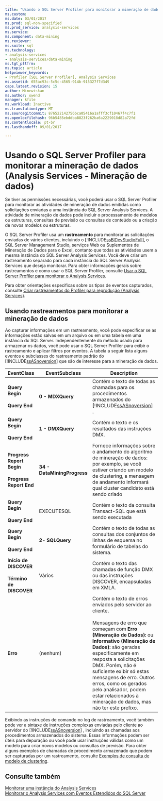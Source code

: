 ```yaml
---
title: "Usando o SQL Server Profiler para monitorar a mineração de dados | Microsoft Docs"
ms.custom: 
ms.date: 03/01/2017
ms.prod: sql-non-specified
ms.prod_service: analysis-services
ms.service: 
ms.component: data-mining
ms.reviewer: 
ms.suite: sql
ms.technology:
- analysis-services
- analysis-services/data-mining
ms.tgt_pltfrm: 
ms.topic: article
helpviewer_keywords:
- Profiler [SQL Server Profiler], Analysis Services
ms.assetid: 655ac93c-5c5c-4565-914b-915327f7d349
caps.latest.revision: 15
author: Minewiskan
ms.author: owend
manager: kfile
ms.workload: Inactive
ms.translationtype: MT
ms.sourcegitcommit: 876522142756bca05416a1afff3cf10467f4c7f1
ms.openlocfilehash: 96b5485ebddba8823f262ba6a2229018d82a72fd
ms.contentlocale: pt-br
ms.lasthandoff: 09/01/2017

---
```

# <a name="using-sql-server-profiler-to-monitor-data-mining-analysis-services---data-mining"></a>Usando o SQL Server Profiler para monitorar a mineração de dados (Analysis Services - Mineração de dados)
  Se tiver as permissões necessárias, você poderá usar o SQL Server Profiler para monitorar as atividades de mineração de dados emitidas como solicitações enviadas a uma instância do SQL Server Analysis Services. A atividade de mineração de dados pode incluir o processamento de modelos ou estruturas, consultas de previsão ou consultas de conteúdo ou a criação de novos modelos ou estruturas.  
  
 O SQL Server Profiler usa um **rastreamento** para monitorar as solicitações enviadas de vários clientes, incluindo o [!INCLUDE[ssBIDevStudioFull](../../includes/ssbidevstudiofull-md.md)], o SQL Server Management Studio, serviços Web ou Suplementos de Mineração de Dados para o Excel, contanto que todas as atividades usem a mesma instância do SQL Server Analysis Services. Você deve criar um rastreamento separado para cada instância do SQL Server Analysis Services que deseja monitorar. Para obter informações gerais sobre rastreamentos e como usar o SQL Server Profiler, consulte [Usar o SQL Server Profiler para monitorar o Analysis Services](../../analysis-services/instances/use-sql-server-profiler-to-monitor-analysis-services.md).  
  
 Para obter orientações específicas sobre os tipos de eventos capturados, consulte [Criar rastreamentos do Profiler para reprodução &#40;Analysis Services&#41;](../../analysis-services/instances/create-profiler-traces-for-replay-analysis-services.md).  
  
## <a name="using-traces-to-monitor-data-mining"></a>Usando rastreamentos para monitorar a mineração de dados  
 Ao capturar informações em um rastreamento, você pode especificar se as informações estão salvas em um arquivo ou em uma tabela em uma instância do SQL Server. Independentemente do método usado para armazenar os dados, você pode usar o SQL Server Profiler para exibir o rastreamento e aplicar filtros por eventos. A tabela a seguir lista alguns eventos e subclasses do rastreamento padrão do [!INCLUDE[ssASnoversion](../../includes/ssasnoversion-md.md)] que são de interesse para a mineração de dados.  
  
|EventClass|EventSubclass|Description|  
|----------------|-------------------|-----------------|  
|**Query Begin**<br /><br /> **Query End**|**0 - MDXQuery**|Contém o texto de todas as chamadas para os procedimentos armazenados do [!INCLUDE[ssASnoversion](../../includes/ssasnoversion-md.md)] .|  
|**Query Begin**<br /><br /> **Query End**|**1 - DMXQuery**|Contém o texto e os resultados das instruções DMX.|  
|**Progress Report Begin**<br /><br /> **Progress Report End**|**34 - DataMiningProgress**|Fornece informações sobre o andamento do algoritmo de mineração de dados: por exemplo, se você estiver criando um modelo de clustering, a mensagem de andamento informará qual cluster candidato está sendo criado|  
|**Query Begin**<br /><br /> **Query End**|EXECUTESQL|Contém o texto da consulta Transact-SQL que está sendo executada|  
|**Query Begin**<br /><br /> **Query End**|**2- SQLQuery**|Contém o texto de todas as consultas dos conjuntos de linhas de esquema no formulário de tabelas do sistema.|  
|**Início de DISCOVER**<br /><br /> **Término de DISCOVER**|Vários|Contém o texto das chamadas de função DMX ou das instruções DISCOVER, encapsuladas em XMLA.|  
|**Erro**|(nenhum)|Contém o texto de erros enviados pelo servidor ao cliente.<br /><br /> Mensagens de erro que começam com **Erro (Mineração de Dados):** ou **Informativo (Mineração de Dados):** são geradas especificamente em resposta a solicitações DMX. Porém, não é suficiente exibir só estas mensagens de erro. Outros erros, como os gerados pelo analisador, podem estar relacionados à mineração de dados, mas não ter este prefixo.|  
  
 Exibindo as instruções de comando no log de rastreamento, você também pode ver a sintaxe de instruções complexas enviadas pelo cliente ao servidor do [!INCLUDE[ssASnoversion](../../includes/ssasnoversion-md.md)] , incluindo as chamadas aos procedimentos armazenados do sistema. Essas informações podem ser úteis para depuração ou você pode usar instruções válidas como um modelo para criar novos modelos ou consultas de previsão. Para obter alguns exemplos de chamadas de procedimento armazenado que podem ser capturadas por um rastreamento, consulte [Exemplos de consulta de modelo de clustering](../../analysis-services/data-mining/clustering-model-query-examples.md).  
  
## <a name="see-also"></a>Consulte também  
 [Monitorar uma instância do Analysis Services](../../analysis-services/instances/monitor-an-analysis-services-instance.md)   
 [Monitorar o Analysis Services com Eventos Estendidos do SQL Server](../../analysis-services/instances/monitor-analysis-services-with-sql-server-extended-events.md)  
  
  

